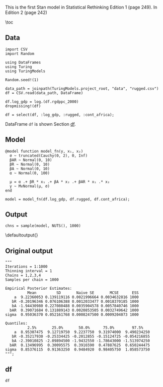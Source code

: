 <!--This file was generated, do not modify it.-->
This is the first Stan model in Statistical Rethinking Edition 1 (page 249).
In Edition 2 (page 242)

\toc

## Data

```julia:ex1
import CSV
import Random

using DataFrames
using Turing
using TuringModels

Random.seed!(1)

data_path = joinpath(TuringModels.project_root, "data", "rugged.csv")
df = CSV.read(data_path, DataFrame)

df.log_gdp = log.(df.rgdppc_2000)
dropmissing!(df)

df = select(df, :log_gdp, :rugged, :cont_africa);
```

DataFrame `df` is shown Section [df](#df).

## Model

```julia:ex2
@model function model_fn(y, x₁, x₂)
  σ ~ truncated(Cauchy(0, 2), 0, Inf)
  βAR ~ Normal(0, 10)
  βR ~ Normal(0, 10)
  βA ~ Normal(0, 10)
  α ~ Normal(0, 100)

  μ = α .+ βR * x₁ .+ βA * x₂ .+ βAR * x₁ .* x₂
  y ~ MvNormal(μ, σ)
end

model = model_fn(df.log_gdp, df.rugged, df.cont_africa);
```

## Output

```julia:ex3
chns = sample(model, NUTS(), 1000)
```

\defaultoutput{}

## Original output

```julia:ex4
"""
Iterations = 1:1000
Thinning interval = 1
Chains = 1,2,3,4
Samples per chain = 1000

Empirical Posterior Estimates:
          Mean         SD       Naive SE       MCSE      ESS
    a  9.22360053 0.139119116 0.0021996664 0.0034632816 1000
   bR -0.20196346 0.076106388 0.0012033477 0.0018370185 1000
   bA -1.94430980 0.227080488 0.0035904578 0.0057840746 1000
  bAR  0.39071684 0.131889143 0.0020853505 0.0032749642 1000
sigma  0.95036370 0.052161768 0.0008247500 0.0009204073 1000

Quantiles:
          2.5%       25.0%       50.0%      75.0%        97.5%
    a  8.95307475  9.12719750  9.2237750  9.31974000  9.490234250
   bR -0.35217930 -0.25334425 -0.2012855 -0.15124725 -0.054216855
   bA -2.39010825 -2.09894500 -1.9432550 -1.78643000 -1.513974250
  bAR  0.13496995  0.30095575  0.3916590  0.47887625  0.650244475
sigma  0.85376115  0.91363250  0.9484920  0.98405750  1.058573750
""";
```

## df

```julia:ex5
df
```

